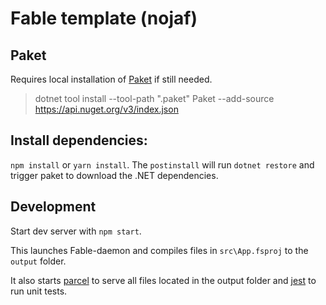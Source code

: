 # Fable template (nojaf)

## Paket

Requires local installation of [Paket](https://www.nuget.org/packages/Paket/) if still needed.
> dotnet tool install  --tool-path \".paket\" Paket --add-source https://api.nuget.org/v3/index.json

## Install dependencies:

`npm install` or `yarn install`. The `postinstall` will run `dotnet restore` and trigger paket to download the .NET dependencies.

## Development


Start dev server with `npm start`. 

This launches Fable-daemon and compiles files in `src\App.fsproj` to the `output` folder.

It also starts [parcel](https://parceljs.org) to serve all files located in the output folder and [jest](https://jestjs.io/) to run unit tests.